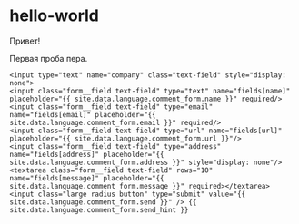 
# hello-world

Привет!

Первая проба пера.



<form id="post-new-comment" class="form" action="{{ site.staticmanUrl }}" method="post">
    <input type="hidden" name="options[slug]" value="{{ post_slug }}">
    <input type="hidden" name="options[parent]" value="{{ post_slug }}">
	<input type="hidden" name="options[origin]" value="{{ site.url }}{{ page.url }}">
	<input type="hidden" name="options[redirect]" value="{{ site.url }}{{ page.url }}">

    
    <input type="text" name="company" class="text-field" style="display: none">
	<input class="form__field text-field" type="text" name="fields[name]" placeholder="{{ site.data.language.comment_form.name }}" required/>
    <input class="form__field text-field" type="email" name="fields[email]" placeholder="{{ site.data.language.comment_form.email }}" required/>
    <input class="form__field text-field" type="url" name="fields[url]" placeholder="{{ site.data.language.comment_form.url }}"/>
    <input class="form__field text-field" type="address" name="fields[address]" placeholder="{{ site.data.language.comment_form.address }}" style="display: none"/>
    <textarea class="form__field text-field" rows="10" name="fields[message]" placeholder="{{ site.data.language.comment_form.message }}" required></textarea>
    <input class="large radius button" type="submit" value="{{ site.data.language.comment_form.send }}" /> {{ site.data.language.comment_form.send_hint }} 
</form>
